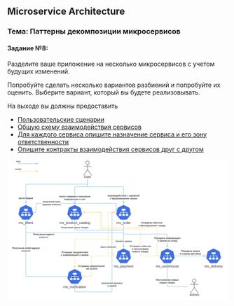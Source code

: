 ## Microservice Architecture
### Тема: Паттерны декомпозиции микросервисов
#### Задание №8:

Разделите ваше приложение на несколько микросервисов с учетом будущих изменений.

Попробуйте сделать несколько вариантов разбиений и попробуйте их оценить. 
Выберите вариант, который вы будете реализовывать.

На выходе вы должны предоставить
- [Пользовательские сценарии](./decomposition.md#Пользовательские-сценарии)
- [Общую схему взаимодействия сервисов](./decomposition.md#Схема-взаимодействия-сервисов)
- [Для каждого сервиса опишите назначение сервиса и его зону ответственности](./decomposition.md#Описание-сервисов)
- [Опишите контракты взаимодействия сервисов друг с другом](./decomposition.md#Описание-сервисов)

![services](./images/services.png)
